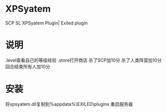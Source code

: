 # XPSyatem
SCP SL XPSyatem Plugin| Exiled plugin
# 说明
.level查看自己的等级经验
.store打开商店
杀了SCP加10分
杀了人类阵营加10分
回合结束所有人加10分
# 安装
将xpsyatem.dll复制到%appdata%\EXILED\plugins
重启服务器
